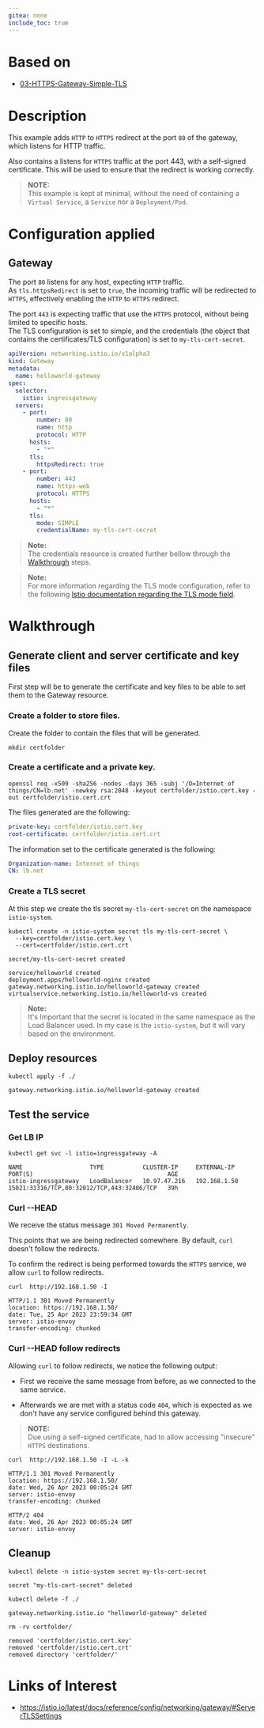 ```yaml
---
gitea: none
include_toc: true
---
```


# Based on

- [03-HTTPS-Gateway-Simple-TLS](../03-HTTPS-Gateway-Simple-TLS)

# Description

This example adds `HTTP` to `HTTPS` redirect at the port `80` of the gateway, which listens for HTTP traffic.

Also contains a listens for `HTTPS` traffic at the port 443, with a self-signed certificate. This will be used to ensure that the redirect is working correctly.


> **NOTE:**\
> This example is kept at minimal, without the need of containing a `Virtual Service`, a `Service` nor a `Deployment/Pod`.

# Configuration applied

## Gateway

The port `80` listens for any host, expecting `HTTP` traffic.\
As `tls.httpsRedirect` is set to `true`, the incoming traffic will be redirected to `HTTPS`, effectively enabling the `HTTP` to `HTTPS` redirect.


The port `443` is expecting traffic that use the `HTTPS` protocol, without being limited to specific hosts.\
The TLS configuration is set to simple, and the credentials (the object that contains the certificates/TLS configuration) is set to `my-tls-cert-secret`.

```yaml
apiVersion: networking.istio.io/v1alpha3
kind: Gateway
metadata:
  name: helloworld-gateway
spec:
  selector:
    istio: ingressgateway
  servers:
    - port:
        number: 80
        name: http
        protocol: HTTP
      hosts:
        - "*"
      tls:
        httpsRedirect: true
    - port:
        number: 443
        name: https-web
        protocol: HTTPS
      hosts:
        - "*"
      tls:
        mode: SIMPLE
        credentialName: my-tls-cert-secret
```

> **Note:**\
> The credentials resource is created further bellow through the [Walkthrough](#walkthrough) steps.

> **Note:**\
> For more information regarding the TLS mode configuration, refer to the following [Istio documentation regarding the TLS mode field](https://istio.io/latest/docs/reference/config/networking/gateway/#ServerTLSSettings-TLSmode).

# Walkthrough

## Generate client and server certificate and key files

First step will be to generate the certificate and key files to be able to set them to the Gateway resource.

### Create a folder to store files.

Create the folder to contain the files that will be generated. 

```shell
mkdir certfolder
```

### Create a certificate and a private key.

```shell
openssl req -x509 -sha256 -nodes -days 365 -subj '/O=Internet of things/CN=lb.net' -newkey rsa:2048 -keyout certfolder/istio.cert.key -out certfolder/istio.cert.crt
```

The files generated are the following:

```yaml
private-key: certfolder/istio.cert.key
root-certificate: certfolder/istio.cert.crt
```

The information set to the certificate generated is the following:

```yaml
Organization-name: Internet of things
CN: lb.net
```

### Create a TLS secret

At this step we create the tls secret `my-tls-cert-secret` on the namespace `istio-system`.

```shell
kubectl create -n istio-system secret tls my-tls-cert-secret \
  --key=certfolder/istio.cert.key \
  --cert=certfolder/istio.cert.crt
```
```text
secret/my-tls-cert-secret created
```
```text
service/helloworld created
deployment.apps/helloworld-nginx created
gateway.networking.istio.io/helloworld-gateway created
virtualservice.networking.istio.io/helloworld-vs created
```

> **Note:**\
> It's Important that the secret is located in the same namespace as the Load Balancer used. In my case is the `istio-system`, but it will vary based on the environment.


## Deploy resources

```shell
kubectl apply -f ./
```
```text
gateway.networking.istio.io/helloworld-gateway created
```

## Test the service

### Get LB IP

```shell
kubectl get svc -l istio=ingressgateway -A
```
```text
NAME                   TYPE           CLUSTER-IP     EXTERNAL-IP    PORT(S)                                      AGE
istio-ingressgateway   LoadBalancer   10.97.47.216   192.168.1.50   15021:31316/TCP,80:32012/TCP,443:32486/TCP   39h
```

### Curl --HEAD

We receive the status message `301 Moved Permanently`.

This points that we are being redirected somewhere. By default, `curl` doesn't follow the redirects. 

To confirm the redirect is being performed towards the `HTTPS` service, we allow `curl` to follow redirects.

```shell
curl  http://192.168.1.50 -I
```
```text
HTTP/1.1 301 Moved Permanently
location: https://192.168.1.50/
date: Tue, 25 Apr 2023 23:59:34 GMT
server: istio-envoy
transfer-encoding: chunked
```

### Curl --HEAD follow redirects

Allowing `curl` to follow redirects, we notice the following output:

- First we receive the same message from before, as we connected to the same service.

- Afterwards we are met with a status code `404`, which is expected as we don't have any service configured behind this gateway.

> **NOTE:**\
> Due using a self-signed certificate, had to allow accessing "insecure" `HTTPS` destinations.  

```shell
curl  http://192.168.1.50 -I -L -k
```
```text
HTTP/1.1 301 Moved Permanently
location: https://192.168.1.50/
date: Wed, 26 Apr 2023 00:05:24 GMT
server: istio-envoy
transfer-encoding: chunked

HTTP/2 404 
date: Wed, 26 Apr 2023 00:05:24 GMT
server: istio-envoy
```

## Cleanup

```shell
kubectl delete -n istio-system secret my-tls-cert-secret
```

```text
secret "my-tls-cert-secret" deleted
```

```shell
kubectl delete -f ./
```
```text
gateway.networking.istio.io "helloworld-gateway" deleted
```

```shell
rm -rv certfolder/
```

```text
removed 'certfolder/istio.cert.key'
removed 'certfolder/istio.cert.crt'
removed directory 'certfolder/'
```

# Links of Interest


- https://istio.io/latest/docs/reference/config/networking/gateway/#ServerTLSSettings